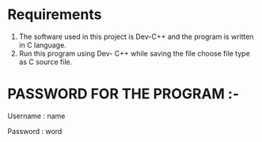 # Requirements

1. The software used in this project is Dev-C++ and the program is written in C language.
2. Run this program using Dev- C++ while saving the file choose file type as C source file.

# PASSWORD FOR THE PROGRAM :-

Username : name

Password : word

